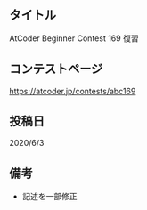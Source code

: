 ## タイトル

AtCoder Beginner Contest 169 復習

## コンテストページ

https://atcoder.jp/contests/abc169

## 投稿日

2020/6/3

## 備考

- 記述を一部修正
